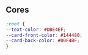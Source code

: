 ## Cores 

```css
:root {
--text-color: #DBE4EF;
--card-front-color: #144480;
--card-back-color: #00F4BF;
}
```